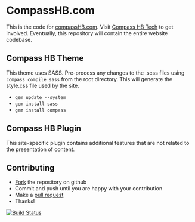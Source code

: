 # CompassHB.com

This is the code for [compassHB.com](http://www.compasshb.com/). Visit [Compass HB Tech](http://tech.compasshb.com) to get involved. Eventually, this repository will contain the entire website codebase. 

## Compass HB Theme
This theme uses SASS. Pre-process any changes to the .scss files using `compass compile sass` from the root directory. This will generate the style.css file used by the site.

* `gem update --system`
* `gem install sass`
* `gem install compass`

## Compass HB Plugin
This site-specific plugin contains additional features that are not related to the presentation of content.

## Contributing
* [Fork](https://help.github.com/articles/fork-a-repo/) the repository on github
* Commit and push until you are happy with your contribution
* Make a [pull request](https://help.github.com/articles/using-pull-requests/)
* Thanks!

[![Build Status](https://travis-ci.org/CompassHB/compasshb.com.svg)](https://travis-ci.org/CompassHB/compasshb.com)